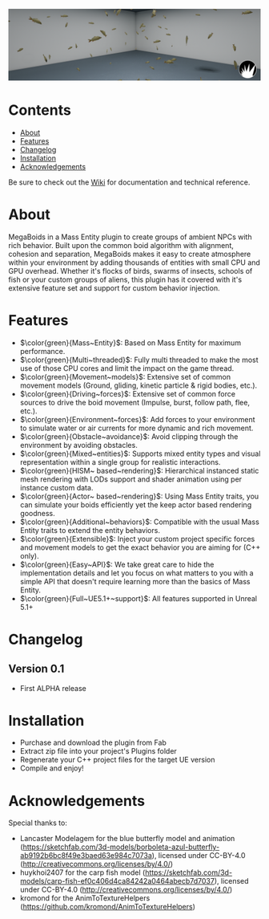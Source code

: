 <p align="center">
    <a href="#">
        <img src="https://raw.githubusercontent.com/MegaPunkGames/MegaBoidsDemo/refs/heads/master/Resources/ReadmeBanner.PNG">
    </a>
</p>

# Contents
- [About](#About)
- [Features](#Features)
- [Changelog](#Changelog)
- [Installation](#Installation)
- [Acknowledgements](#Acknowledgements)

Be sure to check out the [Wiki](https://github.com/MegaPunkGames/MegaBoidsDemo/wiki) for documentation and technical reference.

# About
MegaBoids in a Mass Entity plugin to create groups of ambient NPCs with rich behavior. Built upon the common boid algorithm with alignment, cohesion and separation, MegaBoids makes it easy to create atmosphere within your environment by adding thousands of entities with small CPU and GPU overhead. Whether it's flocks of birds, swarms of insects, schools of fish or your custom groups of aliens, this plugin has it covered with it's extensive feature set and support for custom behavior injection.

# Features
- $\color{green}{Mass~Entity}$: Based on Mass Entity for maximum performance.
- $\color{green}{Multi~threaded}$: Fully multi threaded to make the most use of those CPU cores and limit the impact on the game thread.
- $\color{green}{Movement~models}$: Extensive set of common movement models (Ground, gliding, kinetic particle & rigid bodies, etc.).
- $\color{green}{Driving~forces}$: Extensive set of common force sources to drive the boid movement (Impulse, burst, follow path, flee, etc.).
- $\color{green}{Environment~forces}$: Add forces to your environment to simulate water or air currents for more dynamic and rich movement.
- $\color{green}{Obstacle~avoidance}$: Avoid clipping through the environment by avoiding obstacles.
- $\color{green}{Mixed~entities}$: Supports mixed entity types and visual representation within a single group for realistic interactions.
- $\color{green}{HISM~ based~rendering}$: Hierarchical instanced static mesh rendering with LODs support and shader animation using per instance custom data.
- $\color{green}{Actor~ based~rendering}$: Using Mass Entity traits, you can simulate your boids efficiently yet the keep actor based rendering goodness.
- $\color{green}{Additional~behaviors}$: Compatible with the usual Mass Entity traits to extend the entity behaviors.
- $\color{green}{Extensible}$: Inject your custom project specific forces and movement models to get the exact behavior you are aiming for (C++ only).
- $\color{green}{Easy~API}$: We take great care to hide the implementation details and let you focus on what matters to you with a simple API that doesn't require learning more than the basics of Mass Entity.
- $\color{green}{Full~UE5.1+~support}$: All features supported in Unreal 5.1+

# Changelog

## Version 0.1
 - First ALPHA release

# Installation
- Purchase and download the plugin from Fab
- Extract zip file into your project's Plugins folder
- Regenerate your C++ project files for the target UE version
- Compile and enjoy!

# Acknowledgements
Special thanks to:
- Lancaster Modelagem for the blue butterfly model and animation (https://sketchfab.com/3d-models/borboleta-azul-butterfly-ab9192b6bc8f49e3baed63e984c7073a), licensed under CC-BY-4.0 (http://creativecommons.org/licenses/by/4.0/)
- huykhoi2407 for the carp fish model (https://sketchfab.com/3d-models/carp-fish-ef0c406d4ca84242a0464abecb7d7037), licensed under CC-BY-4.0 (http://creativecommons.org/licenses/by/4.0/)
- kromond for the AnimToTextureHelpers (https://github.com/kromond/AnimToTextureHelpers)
